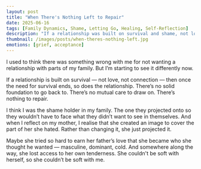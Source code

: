 ```yaml
---
layout: post
title: "When There's Nothing Left to Repair"
date: 2025-06-16
tags: [Family Dynamics, Shame, Letting Go, Healing, Self-Reflection]
description: "If a relationship was built on survival and shame, not love — then when survival ends, so does the relationship."
thumbnail: /images/posts/when-theres-nothing-left.jpg
emotions: [grief, acceptance]
---
```


I used to think there was something wrong with me for not wanting a relationship with parts of my family. But I’m starting to see it differently now.

If a relationship is built on survival — not love, not connection — then once the need for survival ends, so does the relationship. There’s no solid foundation to go back to. There’s no mutual care to draw on. There’s nothing to repair.

I think I was the shame holder in my family. The one they projected onto so they wouldn’t have to face what they didn’t want to see in themselves. And when I reflect on my mother, I realise that she created an image to cover the part of her she hated. Rather than changing it, she just projected it.

Maybe she tried so hard to earn her father’s love that she became who she thought he wanted — masculine, dominant, cold. And somewhere along the way, she lost access to her own tenderness. She couldn't be soft with herself, so she couldn’t be soft with me.

